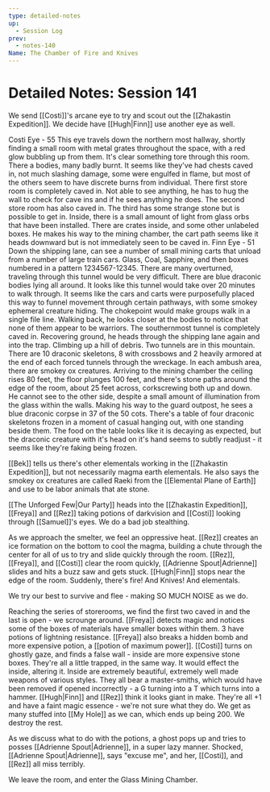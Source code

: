 ```yaml
---
type: detailed-notes
up:
  - Session Log
prev:
  - notes-140
Name: The Chamber of Fire and Knives
---
```


# Detailed Notes: Session 141

We send [[Costi]]'s arcane eye to try and scout out the [[Zhakastin Expedition]]. We decide have [[Hugh|Finn]] use another eye as well. 

Costi Eye - 55
	 This eye travels down the northern most hallway, shortly finding a small room with metal grates throughout the space, with a red glow bubbling up from them. It's clear something tore through this room. There a bodies, many badly burnt. It seems like they've had chests caved in, not much slashing damage, some were engulfed in flame, but most of the others seem to have discrete burns from individual. 
	 There first store room is completely caved in. Not able to see anything, he has to hug the wall to check for cave ins and if he sees anything he does. The second store room has also caved in. 
	 The third has some strange stone but is possible to get in. Inside, there is a small amount of light from glass orbs that have been installed. There are crates inside, and some other unlabeled boxes. 
	 He makes his way to the mining chamber, the cart path seems like it heads downward but is not immediately seen to be caved in. 
Finn Eye - 51
	Down the shipping lane, can see a number of small mining carts that unload from a number of large train cars. Glass, Coal, Sapphire, and then boxes numbered in a pattern 1234567-12345. There are many overturned, traveling through this tunnel would be very difficult. There are blue draconic bodies lying all around. It looks like this tunnel would take over 20 minutes to walk through. It seems like the cars and carts were purposefully placed this way to funnel movement through certain pathways, with some smokey ephemeral creature hiding. The chokepoint would make groups walk in a single file line. Walking back, he looks closer at the bodies to notice that none of them appear to be warriors. 
	The southernmost tunnel is completely caved in. 
	Recovering ground, he heads through the shipping lane again and into the trap. Climbing up a hill of debris. Two tunnels are in this mountain. There are 10 draconic skeletons, 8 with crossbows and 2 heavily armored at the end of each forced tunnels through the wreckage. In each ambush area, there are smokey ox creatures. 
	Arriving to the mining chamber the ceiling rises 80 feet, the floor plunges 100 feet, and there's stone paths around the edge of the room, about 25 feet across, corkscrewing both up and down. He cannot see to the other side, despite a small amount of illumination from the glass within the walls. 
	Making his way to the guard outpost, he sees a blue draconic corpse in 37 of the 50 cots. There's a table of four draconic skeletons frozen in a moment of casual hanging out, with one standing beside them. The food on the table looks like it is decaying as expected, but the draconic creature with it's head on it's hand seems to subtly readjust - it seems like they're faking being frozen. 

[[Bek]] tells us there's other elementals working in the [[Zhakastin Expedition]], but not necessarily magma earth elementals. He also says the smokey ox creatures are called Raeki from the [[Elemental Plane of Earth]] and use to be labor animals that ate stone.

[[The Unforged Few|Our Party]] heads into the [[Zhakastin Expedition]], [[Freya]] and [[Rez]] taking potions of darkvision and [[Costi]] looking through [[Samuel]]'s eyes. We do a bad job stealthing. 

As we approach the smelter, we feel an oppressive heat. [[Rez]] creates an ice formation on the bottom to cool the magma, building a chute through the center for all of us to try and slide quickly through the room. [[Rez]], [[Freya]], and [[Costi]] clear the room quickly, [[Adrienne Spout|Adrienne]] slides and hits a buzz saw and gets stuck. [[Hugh|Finn]] stops near the edge of the room. Suddenly, there's fire! And Knives! And elementals.

We try our best to survive and flee - making SO MUCH NOISE as we do. 

Reaching the series of storerooms, we find the first two caved in and the last is open - we scrounge around. [[Freya]] detects magic and notices some of the boxes of materials have smaller boxes within them. 3 have potions of lightning resistance. [[Freya]] also breaks a hidden bomb and more expensive potion, a [[potion of maximum power]]. [[Costi]] turns on ghostly gaze, and finds a false wall - inside are more expensive stone boxes. They're all a little trapped, in the same way. It would effect the inside, altering it. Inside are extremely beautiful, extremely well made weapons of various styles. They all bear a master-smiths, which would have been removed if opened incorrectly - a G turning into a T which turns into a hammer. [[Hugh|Finn]] and [[Rez]] think it looks giant in make. They're all +1 and have a faint magic essence - we're not sure what they do. We get as many stuffed into [[My Hole]] as we can, which ends up being 200. We destroy the rest. 

As we discuss what to do with the potions, a ghost pops up and tries to posses [[Adrienne Spout|Adrienne]], in a super lazy manner. Shocked, [[Adrienne Spout|Adrienne]], says "excuse me", and her, [[Costi]], and [[Rez]] all miss terribly. 

We leave the room, and enter the Glass Mining Chamber.






